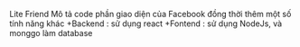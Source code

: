 Lite Friend
Mô tả code phần giao diện của Facebook đồng thời thêm một số tính năng khác
+Backend : sử dụng react
+Fontend : sử dụng NodeJs, và monggo làm database
